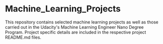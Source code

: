 # Machine_Learning_Projects

This repository contains selected machine learning projects as well as those carried out in the Udacity's Machine Learning Engineer Nano Degree Program. Project specific details are included in the respective project README.md files.
